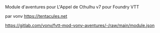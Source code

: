Module d'aventures pour L'Appel de Cthulhu v7 pour Foundry VTT

par vonv https://tentacules.net

https://gitlab.com/vonv/fvtt-mod-vonv-aventures/-/raw/main/module.json
